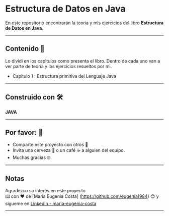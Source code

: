 # Estructura de Datos en Java

En este repositorio encontrarán la teoria y mis ejercicios del libro **Estructura de Datos en Java**. <br>

---

## Contenido 🚀

Lo dividi en los capìtulos como presenta el libro. Dentro de cada uno van a ver parte de teoría y los ejercicios resueltos por mi.

* Capitulo 1 : Estructura primitiva del Lenguaje Java

---

## Construido con 🛠️

**JAVA**

---

## Por favor: 🎁

* Comparte este proyecto con otros 📢
* Invita una cerveza 🍺 o un café ☕ a alguien del equipo.
* Muchas gracias 🤓.

---

## Notas

Agradezco su interés en este proyecto <br/>
⌨️ con ❤️ de [María Eugenia Costa] (https://github.com/eugenia1984) 😊 y sígueme en [LinkedIn - maria-eugenia-costa](https://www.linkedin.com/in/maria-eugenia-costa/)

---

